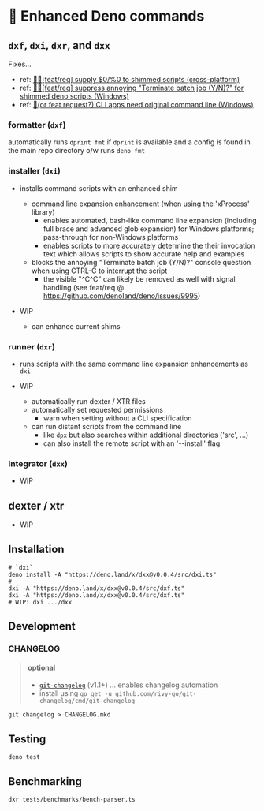 <!-- spell-checker:ignore (names) Deno Gitter (utils) dprint -->

# 🦕 Enhanced Deno commands

## `dxf`, `dxi`, `dxr`, and `dxx`

Fixes...

- ref: [🙏🏻[feat/req] supply $0/%0 to shimmed scripts (cross-platform)](https://github.com/denoland/deno/issues/9874)
- ref: [🙏🏻[feat/req] suppress annoying "Terminate batch job (Y/N)?" for shimmed deno scripts (Windows)](https://github.com/denoland/deno/issues/9873)
- ref: [🐛(or feat request?) CLI apps need original command line (Windows)](https://github.com/denoland/deno/issues/9871)

### formatter (`dxf`)

automatically runs `dprint fmt` if `dprint` is available and a config is found in the main repo directory o/w runs `deno fmt`

### installer (`dxi`)

- installs command scripts with an enhanced shim

  - command line expansion enhancement (when using the 'xProcess' library)
    - enables automated, bash-like command line expansion (including full brace and advanced glob expansion) for Windows platforms; pass-through for non-Windows platforms
    - enables scripts to more accurately determine the their invocation text which allows scripts to show accurate help and examples
  - blocks the annoying "Terminate batch job (Y/N)?" console question when using CTRL-C to interrupt the script
    - the visible "^C^C" can likely be removed as well with signal handling (see feat/req @ <https://github.com/denoland/deno/issues/9995>)

- WIP
  - can enhance current shims

### runner (`dxr`)

- runs scripts with the same command line expansion enhancements as `dxi`

- WIP
  - automatically run dexter / XTR files
  - automatically set requested permissions
    - warn when setting without a CLI specification
  - can run distant scripts from the command line
    - like `dpx` but also searches within additional directories ('src', ...)
    - can also install the remote script with an '--install' flag

### integrator (`dxx`)

- WIP

## dexter / xtr

- WIP

## Installation

```shell
# `dxi`
deno install -A "https://deno.land/x/dxx@v0.0.4/src/dxi.ts"
#
dxi -A "https://deno.land/x/dxx@v0.0.4/src/dxf.ts"
dxi -A "https://deno.land/x/dxx@v0.0.4/src/dxf.ts"
# WIP: dxi .../dxx
```

## Development

### CHANGELOG

> #### optional
>
> - [`git-changelog`](https://github.com/rivy-go/git-changelog) (v1.1+) ... enables changelog automation
> - install using `go get -u github.com/rivy-go/git-changelog/cmd/git-changelog`

`git changelog > CHANGELOG.mkd`

## Testing

`deno test`

## Benchmarking

`dxr tests/benchmarks/bench-parser.ts`
